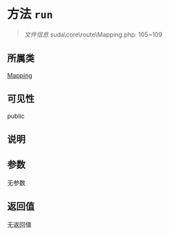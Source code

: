 # 方法 `run`

> *文件信息* suda\core\route\Mapping.php: 105~109

## 所属类 

[Mapping](../Mapping.md)

## 可见性

 public 

## 说明



## 参数


无参数


## 返回值

无返回值
